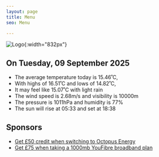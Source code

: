 ```yaml
---
layout: page
title: Menu
seo: Menu

---
```


![Logo](/images/logo.jpg){:width="832px"}

<!-- weather_marker starts -->
## On Tuesday, 09 September 2025

- The average temperature today is 15.46˚C,
- With highs of 16.51˚C and lows of 14.82˚C,
- It may feel like 15.07˚C with light rain
- The wind speed is 2.68m/s and visibility is 10000m
- The pressure is 1011hPa and humidity is 77%
- The sun will rise at 05:33 and set at 18:38

<!-- weather_marker ends -->

## Sponsors

- [Get £50 credit when switching to Octopus Energy](https://bit.ly/3oD1nnS)
- [Get £75 when taking a 1000mb YouFibre broadband plan](https://aklam.io/91zWhU?)
